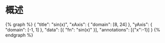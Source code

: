 # 概述

{% graph %}
{
    "title": "sin(x)",
    "xAxis": {
        "domain": [8, 24]
    },
    "yAxis": {
        "domain": [-1, 1]
    },
    "data": [{
        "fn": "sin(x)"
    }],
    "annotations": [{"x":-1}]
}
{% endgraph %}

